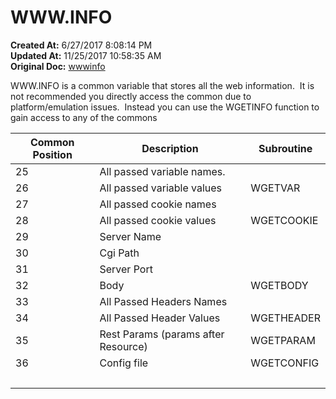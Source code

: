 # WWW.INFO

**Created At:** 6/27/2017 8:08:14 PM  
**Updated At:** 11/25/2017 10:58:35 AM  
**Original Doc:** [wwwinfo](https://docs.zumasys.com/36566-mv-connect-api/wwwinfo)  


WWW.INFO is a common variable that stores all the web information.  It is not recommended you directly access the common due to platform/emulation issues.  Instead you can use the WGETINFO function to gain access to any of the commons




| Common Position | Description | Subroutine |
| --- | --- | --- |
| 25 | All passed variable names. |  |
| 26 | All passed variable values | WGETVAR |
| 27 | All passed cookie names | <br> |
| 28 | All passed cookie values | WGETCOOKIE |
| 29 | Server Name | <br> |
| 30 | Cgi Path | <br> |
| 31 | Server Port | <br> |
| 32 | Body | WGETBODY |
| 33 | All Passed Headers Names | <br> |
| 34 | All Passed Header Values | WGETHEADER |
| 35 | Rest Params (params after Resource) | WGETPARAM |
| 36 | Config file | WGETCONFIG |
| <br> | <br> | <br> |

